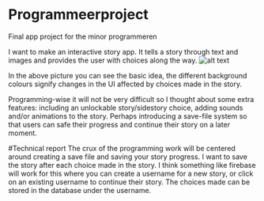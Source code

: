 # Programmeerproject
Final app project for the minor programmeren

I want to make an interactive story app.
It tells a story through text and images and provides the user with choices along the way. 
![alt text](https://github.com/tartiflette1990/Programmeerproject/blob/master/Interactive%20story%20App%20idea.png)


In the above picture you can see the basic idea, the different background colours signify changes in the UI affected by choices made in the story.

Programming-wise it will not be very difficult so I thought about some extra features: including an unlockable story/sidestory choice, adding sounds and/or animations to the story. Perhaps introducing a save-file system so that users can safe their progress and continue their story on a later moment.

#Technical report
The crux of the programming work will be centered around creating a save file and saving your story progress. I want to save the story after each choice made in the story. I think something like firebase will work for this where you can create a username for a new story, or click on an existing username to continue their story. The choices made can be stored in the database under the username.


